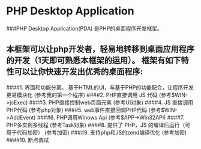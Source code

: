 PHP Desktop Application
===
###PHP Desktop Application(PDA) 是PHP的桌面程序开发框架。

本框架可以让php开发者，轻易地转移到桌面应用程序的开发（1天即可熟悉本框架的运用）。
框架有如下特性可以让你快速开发出优秀的桌面程序:
---
####1. 界面和功能分离。 
基于HTML的UI，与基于PHP的功能配合，让程序开发更易模块化 (参考我的第一个程序)
####2. PHP直接调用 JS 代码  (参考$WIN->jsExec)
####3. PHP直接控制web页面元素  (参考UI对象)
####4. JS 直接调用 PHP代码  (参考php对象)
####5. web事件直接回调PHP代码  (参考$WIN->AddEvent)
####6. PHP调用Winows Api  (参考$APP->Win32API)
####7. PHP多实例多线程  (参考Task对象)
####8. 提供了 PHP，JS 的编译后运行（可用于代码加密）  (参考加密)
####9. 支持php和JS的zend编译优化  (参考加密)
####10. 断点调试
